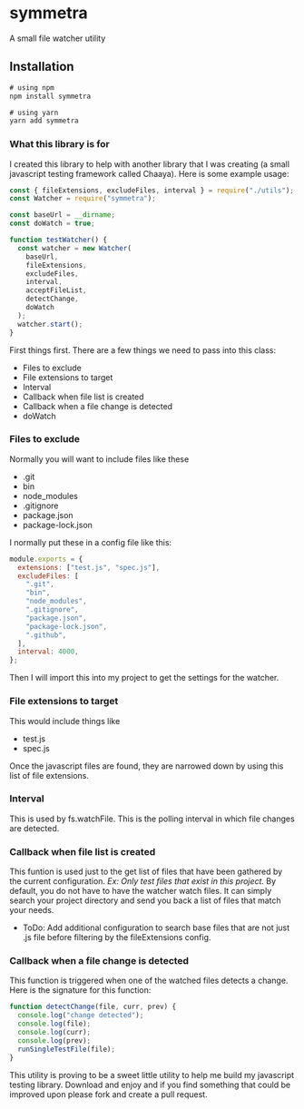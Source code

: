 # symmetra

A small file watcher utility

## Installation

```js
# using npm
npm install symmetra

# using yarn
yarn add symmetra
```

### What this library is for

I created this library to help with another library that I was creating (a small javascript testing framework called Chaaya). Here is some example usage:

```js
const { fileExtensions, excludeFiles, interval } = require("./utils");
const Watcher = require("symmetra");

const baseUrl = __dirname;
const doWatch = true;

function testWatcher() {
  const watcher = new Watcher(
    baseUrl,
    fileExtensions,
    excludeFiles,
    interval,
    acceptFileList,
    detectChange,
    doWatch
  );
  watcher.start();
}
```

First things first. There are a few things we need to pass into this class:

- Files to exclude
- File extensions to target
- Interval
- Callback when file list is created
- Callback when a file change is detected
- doWatch

### Files to exclude

Normally you will want to include files like these

- .git
- bin
- node_modules
- .gitignore
- package.json
- package-lock.json

I normally put these in a config file like this:

```js
module.exports = {
  extensions: ["test.js", "spec.js"],
  excludeFiles: [
    ".git",
    "bin",
    "node_modules",
    ".gitignore",
    "package.json",
    "package-lock.json",
    ".github",
  ],
  interval: 4000,
};
```

Then I will import this into my project to get the settings for the watcher.

### File extensions to target

This would include things like

- test.js
- spec.js

Once the javascript files are found, they are narrowed down by using this list of file extensions.

### Interval

This is used by fs.watchFile. This is the polling interval in which file changes are detected.

### Callback when file list is created

This funtion is used just to the get list of files that have been gathered by the current configuration. _Ex: Only test files that exist in this project._ By default, you do not have to have the watcher watch files. It can simply search your project directory and send you back a list of files that match your needs.

- ToDo: Add additional configuration to search base files that are not just .js file before filtering by the fileExtensions config.

### Callback when a file change is detected

This function is triggered when one of the watched files detects a change. Here is the signature for this function:

```js
function detectChange(file, curr, prev) {
  console.log("change detected");
  console.log(file);
  console.log(curr);
  console.log(prev);
  runSingleTestFile(file);
}
```

This utility is proving to be a sweet little utility to help me build my javascript testing library. Download and enjoy and if you find something that could be improved upon please fork and create a pull request.
